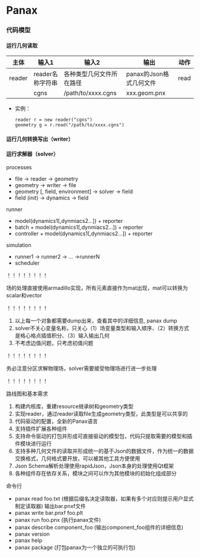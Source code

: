 # Panax



### 代码模型

#### 运行几何读取

| 主体   | 输入1            | 输入2                    | 输出                    | 动作 |
| ------ | ---------------- | ------------------------ | ----------------------- | ---- |
| reader | reader名称字符串 | 各种类型几何文件所在路径 | panax的Json格式几何文件 | read |
|        | cgns             | /path/to/xxxx.cgns       | xxx.geom.pnx            |      |

* 实例：

  ```
  reader r = new reader("cgns")
  geometry g = r.read("/path/to/xxxx.cgns")
  ```



#### 运行几何转换写出（writer）



#### 运行求解器（solver）



processes

* file -> reader -> geometry
* geometry -> writer -> file
* geometry [, field, environment]   -> solver -> field
* field (init) -> dynamics -> field

runner

* model(dynamics1[,dynmiacs2...]) + reporter
* batch + model(dynamics1[,dynmiacs2...]) + reporter
* controller + model(dynamics1[,dynmiacs2...]) + reporter

simulation

* runner1 -> runner2 -> ... ->runnerN
* scheduler


！！！！！！！！

场的处理直接使用armadillo实现，所有元素直接作为mat出现，mat可以转换为scalar和vector

！！！！！！！！


1. 以上每一个对象都需要dump出来，查看其中的详细信息, panax dump <object-name>
2. solver不关心变量名称，只关心（1）场变量类型和输入顺序、（2）转换方式是格心格点插值积分、（3）输入输出几何
3. 不考虑边值问题，只考虑初值问题






！！！！！！！！

务必注意分区求解物理场，solver需要接受物理场进行进一步处理

！！！！！！！！









路线图和基本需求

1. 构建内核库，重建resource继承树和geometry类型
2. 实现reader，通过reader读取file生成geometry类型，此类型是可以共享的
3. 代码驱动的配置，全新的Panax语言
4. 支持插件扩展各种组件
5. 支持命令驱动的打包并形成可直接驱动的模型包，代码只提取需要的模型和插件模块进行运行
6. 支持多种几何文件的读取并形成统一的基于Json的数据文件，作为统一的数据交换格式，几何格式要开放，可以被其他工具方便使用
7. Json Schema解析处理使用rapidJson，Json本身的处理使用Qt框架
8. 各种组件存在依存关系，模块之间可以作为其他模块的初始化组成部分




命令行

- panax read foo.txt (根据后缀名决定读取器，如果有多个对应则提示用户显式制定读取器) 输出bar.pnxf文件
- panax write bar.pnxf foo.plt
- panax run foo.pnx (执行panax文件)
- panax describe component_foo (输出component_foo组件的详细信息)
- panax version
- panax help
- panax package (打包panax为一个独立的可执行包)


